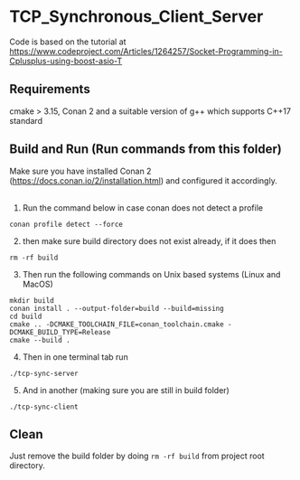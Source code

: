 # TCP_Synchronous_Client_Server

Code is based on the tutorial at https://www.codeproject.com/Articles/1264257/Socket-Programming-in-Cplusplus-using-boost-asio-T

## Requirements
cmake > 3.15, Conan 2 and a suitable version of g++ which supports C++17 standard

## Build and Run (Run commands from this folder)

Make sure you have installed Conan 2 (https://docs.conan.io/2/installation.html) and configured it accordingly. <br><br>

1. Run the command below in case conan does not detect a profile

``` conan profile detect --force ```

2. then make sure build directory does not exist already, if it does then

``` rm -rf build ```

3. Then run the following commands on Unix based systems (Linux and MacOS)

```
mkdir build
conan install . --output-folder=build --build=missing
cd build
cmake .. -DCMAKE_TOOLCHAIN_FILE=conan_toolchain.cmake -DCMAKE_BUILD_TYPE=Release
cmake --build .
```

4. Then in one terminal tab run 

```./tcp-sync-server ```

5. And in another (making sure you are still in build folder)

``` ./tcp-sync-client ```

## Clean
Just remove the build folder by doing ```rm -rf build``` from project root directory.
